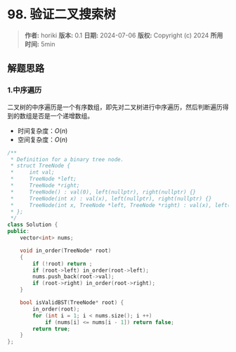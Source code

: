 # 98. 验证二叉搜索树

> **作者:** horiki
> **版本:** 0.1
> **日期:** 2024-07-06
> **版权:** Copyright (c) 2024
> **所用时间:** 5min

## 解题思路
### 1.中序遍历

二叉树的中序遍历是一个有序数组，即先对二叉树进行中序遍历，然后判断遍历得到的数组是否是一个递增数组。

- 时间复杂度：$O(n)$
- 空间复杂度：$O(n)$

```C++
/**
 * Definition for a binary tree node.
 * struct TreeNode {
 *     int val;
 *     TreeNode *left;
 *     TreeNode *right;
 *     TreeNode() : val(0), left(nullptr), right(nullptr) {}
 *     TreeNode(int x) : val(x), left(nullptr), right(nullptr) {}
 *     TreeNode(int x, TreeNode *left, TreeNode *right) : val(x), left(left), right(right) {}
 * };
 */
class Solution {
public:
    vector<int> nums;

    void in_order(TreeNode* root)
    {
        if (!root) return ;
        if (root->left) in_order(root->left);
        nums.push_back(root->val);
        if (root->right) in_order(root->right);
    }

    bool isValidBST(TreeNode* root) {
        in_order(root);
        for (int i = 1; i < nums.size(); i ++)
            if (nums[i] <= nums[i - 1]) return false;
        return true;
    }
};
```